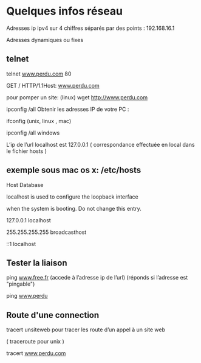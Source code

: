 # Quelques infos réseau

Adresses ip  ipv4 sur 4 chiffres séparés par des points : 192.168.16.1

Adresses dynamiques ou fixes

## telnet
telnet www.perdu.com 80

GET / HTTP/1.1Host: www.perdu.com

pour pomper un site:  (linux)  wget http://www.perdu.com

ipconfig /all Obtenir les adresses IP de votre PC :

ifconfig (unix, linux , mac)

ipconfig /all windows

L’ip de l’url localhost est 127.0.0.1  ( correspondance effectuée en local dans le fichier hosts )

## exemple sous mac os x:  /etc/hosts
Host Database 

localhost is used to configure the loopback interface 

when the system is booting.  Do not change this entry. 

127.0.0.1       localhost

255.255.255.255 broadcasthost

::1             localhost 

## Tester la liaison
ping www.free.fr  (accede à l’adresse ip de l’url) (réponds si l’adresse est "pingable")

ping www.perdu 

## Route d'une connection
tracert  unsiteweb pour tracer les route d’un appel à un site web 

( traceroute pour unix )  

tracert www.perdu.com